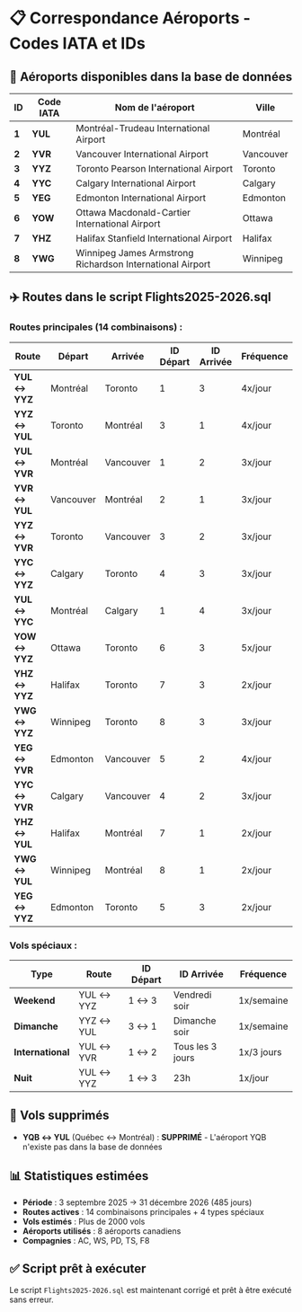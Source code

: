 # 📋 Correspondance Aéroports - Codes IATA et IDs

## 🛫 Aéroports disponibles dans la base de données

| **ID** | **Code IATA** | **Nom de l'aéroport** | **Ville** |
|--------|---------------|------------------------|-----------|
| **1** | **YUL** | Montréal-Trudeau International Airport | Montréal |
| **2** | **YVR** | Vancouver International Airport | Vancouver |
| **3** | **YYZ** | Toronto Pearson International Airport | Toronto |
| **4** | **YYC** | Calgary International Airport | Calgary |
| **5** | **YEG** | Edmonton International Airport | Edmonton |
| **6** | **YOW** | Ottawa Macdonald-Cartier International Airport | Ottawa |
| **7** | **YHZ** | Halifax Stanfield International Airport | Halifax |
| **8** | **YWG** | Winnipeg James Armstrong Richardson International Airport | Winnipeg |

## ✈️ Routes dans le script Flights2025-2026.sql

### Routes principales (14 combinaisons) :

| **Route** | **Départ** | **Arrivée** | **ID Départ** | **ID Arrivée** | **Fréquence** |
|-----------|------------|-------------|---------------|----------------|---------------|
| **YUL ↔ YYZ** | Montréal | Toronto | 1 | 3 | 4x/jour |
| **YYZ ↔ YUL** | Toronto | Montréal | 3 | 1 | 4x/jour |
| **YUL ↔ YVR** | Montréal | Vancouver | 1 | 2 | 3x/jour |
| **YVR ↔ YUL** | Vancouver | Montréal | 2 | 1 | 3x/jour |
| **YYZ ↔ YVR** | Toronto | Vancouver | 3 | 2 | 3x/jour |
| **YYC ↔ YYZ** | Calgary | Toronto | 4 | 3 | 3x/jour |
| **YUL ↔ YYC** | Montréal | Calgary | 1 | 4 | 3x/jour |
| **YOW ↔ YYZ** | Ottawa | Toronto | 6 | 3 | 5x/jour |
| **YHZ ↔ YYZ** | Halifax | Toronto | 7 | 3 | 2x/jour |
| **YWG ↔ YYZ** | Winnipeg | Toronto | 8 | 3 | 3x/jour |
| **YEG ↔ YVR** | Edmonton | Vancouver | 5 | 2 | 4x/jour |
| **YYC ↔ YVR** | Calgary | Vancouver | 4 | 2 | 3x/jour |
| **YHZ ↔ YUL** | Halifax | Montréal | 7 | 1 | 2x/jour |
| **YWG ↔ YUL** | Winnipeg | Montréal | 8 | 1 | 2x/jour |
| **YEG ↔ YYZ** | Edmonton | Toronto | 5 | 3 | 2x/jour |

### Vols spéciaux :

| **Type** | **Route** | **ID Départ** | **ID Arrivée** | **Fréquence** |
|----------|-----------|---------------|----------------|---------------|
| **Weekend** | YUL ↔ YYZ | 1 ↔ 3 | Vendredi soir | 1x/semaine |
| **Dimanche** | YYZ ↔ YUL | 3 ↔ 1 | Dimanche soir | 1x/semaine |
| **International** | YUL ↔ YVR | 1 ↔ 2 | Tous les 3 jours | 1x/3 jours |
| **Nuit** | YUL ↔ YYZ | 1 ↔ 3 | 23h | 1x/jour |

## 🚫 Vols supprimés

- **YQB ↔ YUL** (Québec ↔ Montréal) : **SUPPRIMÉ** - L'aéroport YQB n'existe pas dans la base de données

## 📊 Statistiques estimées

- **Période** : 3 septembre 2025 → 31 décembre 2026 (485 jours)
- **Routes actives** : 14 combinaisons principales + 4 types spéciaux
- **Vols estimés** : Plus de 2000 vols
- **Aéroports utilisés** : 8 aéroports canadiens
- **Compagnies** : AC, WS, PD, TS, F8

## ✅ Script prêt à exécuter

Le script `Flights2025-2026.sql` est maintenant corrigé et prêt à être exécuté sans erreur.
